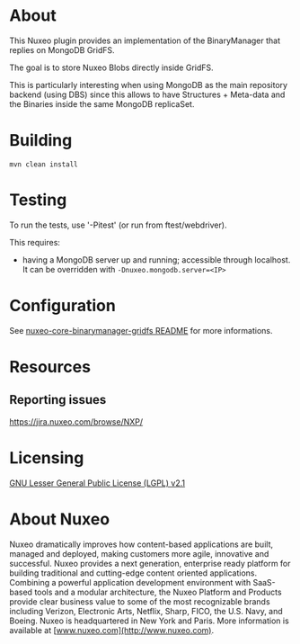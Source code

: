 # About

This Nuxeo plugin provides an implementation of the BinaryManager that replies on MongoDB GridFS.

The goal is to store Nuxeo Blobs directly inside GridFS.

This is particularly interesting when using MongoDB as the main repository backend (using DBS) since this allows to have Structures + Meta-data and the Binaries inside the same MongoDB replicaSet.

# Building

    mvn clean install

# Testing

To run the tests, use '-Pitest' (or run from ftest/webdriver).

This requires:

- having a MongoDB server up and running; accessible through localhost. It can be overridden with `-Dnuxeo.mongodb.server=<IP>`

# Configuration

See [nuxeo-core-binarymanager-gridfs README](https://github.com/nuxeo/nuxeo-core-binarymanager-gridfs) for more informations.

# Resources

## Reporting issues

https://jira.nuxeo.com/browse/NXP/

# Licensing

[GNU Lesser General Public License (LGPL) v2.1](http://www.gnu.org/licenses/lgpl-2.1.html)

# About Nuxeo

Nuxeo dramatically improves how content-based applications are built, managed and deployed, making customers more agile, innovative and successful. Nuxeo provides a next generation, enterprise ready platform for building traditional and cutting-edge content oriented applications. Combining a powerful application development environment with
SaaS-based tools and a modular architecture, the Nuxeo Platform and Products provide clear business value to some of the most recognizable brands including Verizon, Electronic Arts, Netflix, Sharp, FICO, the U.S. Navy, and Boeing. Nuxeo is headquartered in New York and Paris.
More information is available at [www.nuxeo.com](http://www.nuxeo.com).
